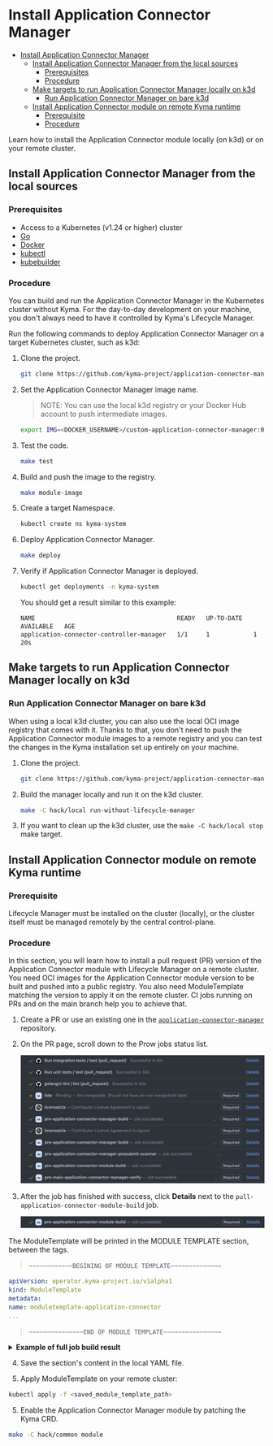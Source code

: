 # Install Application Connector Manager 

- [Install Application Connector Manager](#install-application-connector-manager)
  - [Install Application Connector Manager from the local sources](#install-application-connector-manager-from-the-local-sources)
    - [Prerequisites](#prerequisites)
    - [Procedure](#procedure)
  - [Make targets to run Application Connector Manager locally on k3d](#make-targets-to-run-application-connector-manager-locally-on-k3d)
    - [Run Application Connector Manager on bare k3d](#run-application-connector-manager-on-bare-k3d)
  - [Install Application Connector module on remote Kyma runtime](#install-application-connector-module-on-remote-kyma-runtime)
    - [Prerequisite](#prerequisite)
    - [Procedure](#procedure-1)

Learn how to install the Application Connector module locally (on k3d) or on your remote cluster.

## Install Application Connector Manager from the local sources 

### Prerequisites

- Access to a Kubernetes (v1.24 or higher) cluster
- [Go](https://go.dev/)
- [Docker](https://www.docker.com/)
- [kubectl](https://kubernetes.io/docs/tasks/tools/)
- [kubebuilder](https://book.kubebuilder.io/)

### Procedure

You can build and run the Application Connector Manager in the Kubernetes cluster without Kyma.
For the day-to-day development on your machine, you don't always need to have it controlled by Kyma's Lifecycle Manager.

Run the following commands to deploy Application Connector Manager on a target Kubernetes cluster, such as k3d:

1. Clone the project.

   ```bash
   git clone https://github.com/kyma-project/application-connector-manager.git && cd application-connector-manager/
   ```

2. Set the Application Connector Manager image name.

   > NOTE: You can use the local k3d registry or your Docker Hub account to push intermediate images.  
   ```bash
   export IMG=<DOCKER_USERNAME>/custom-application-connector-manager:0.0.1
   ```

3. Test the code.

   ```bash
   make test
   ```
4. Build and push the image to the registry.

   ```bash
   make module-image
   ```
5. Create a target Namespace.

   ```bash
   kubectl create ns kyma-system
   ```

6. Deploy Application Connector Manager.

   ```bash
   make deploy
   ```

7. Verify if Application Connector Manager is deployed.

   ```bash
   kubectl get deployments -n kyma-system
   ```

   You should get a result similar to this example:

   ```
   NAME                                       READY   UP-TO-DATE   AVAILABLE   AGE
   application-connector-controller-manager   1/1     1            1           20s
   ```

## Make targets to run Application Connector Manager locally on k3d

### Run Application Connector Manager on bare k3d

When using a local k3d cluster, you can also use the local OCI image registry that comes with it.
Thanks to that, you don't need to push the Application Connector module images to a remote registry and you can test the changes in the Kyma installation set up entirely on your machine.

1. Clone the project.

   ```bash
   git clone https://github.com/kyma-project/application-connector-manager.git && cd application-connector-manager/
   ```
2. Build the manager locally and run it on the k3d cluster.

   ```bash
   make -C hack/local run-without-lifecycle-manager
   ```
3. If you want to clean up the k3d cluster, use the `make -C hack/local stop` make target.

## Install Application Connector module on remote Kyma runtime

### Prerequisite
Lifecycle Manager must be installed on the cluster (locally), or the cluster itself must be managed remotely by the central control-plane.

### Procedure
In this section, you will learn how to install a pull request (PR) version of the Application Connector module with Lifecycle Manager on a remote cluster.
You need OCI images for the Application Connector module version to be built and pushed into a public registry. You also need ModuleTemplate matching the version to apply it on the remote cluster.
CI jobs running on PRs and on the main branch help you to achieve that.

1. Create a PR or use an existing one in the [`application-connector-manager`](https://github.com/kyma-project/application-connector-manager) repository. 
2. On the PR page, scroll down to the Prow jobs status list. 

   ![Prow job status](../assets/prow_job_status.png)

3. After the job has finished with success, click **Details** next to the `pull-application-connector-module-build` job.

   ![Pull Application Connector module build](../assets/pull_application-connector_module_build.png)

The ModuleTemplate will be printed in the MODULE TEMPLATE section, between the tags.

> `~~~~~~~~~~~~BEGINING OF MODULE TEMPLATE~~~~~~~~~~~~~~`

   ```yaml
   apiVersion: operator.kyma-project.io/v1alpha1
   kind: ModuleTemplate
   metadata:
   name: moduletemplate-application-connector
   ...
   ```

> `~~~~~~~~~~~~~~~END OF MODULE TEMPLATE~~~~~~~~~~~~~~~~`

<details>
<summary><b>Example of full job build result</b></summary>

   ```text
.1.8
go: downloading github.com/mattn/go-isatty v0.0.12
go: downloading sigs.k8s.io/json v0.0.0-20220713155537-f223a00ba0e2
go: downloading gopkg.in/inf.v0 v0.9.1
go: downloading golang.org/x/sys v0.0.0-20220722155257-8c9f86f7a55f
go: downloading golang.org/x/net v0.0.0-20220722155237-a158d28d115b
go: downloading golang.org/x/mod v0.6.0-dev.0.20220419223038-86c51ed26bb4
go: downloading github.com/json-iterator/go v1.1.12
go: downloading github.com/go-logr/logr v1.2.3
go: downloading github.com/modern-go/concurrent v0.0.0-20180306012644-bacd9c7ef1dd
go: downloading github.com/modern-go/reflect2 v1.0.2
go: downloading golang.org/x/text v0.3.7
/home/prow/go/src/github.com/kyma-project/application-connector-manager/bin/controller-gen rbac:roleName=manager-role crd webhook paths="./..." output:crd:artifacts:config=config/crd/bases
cd config/manager && /home/prow/go/src/github.com/kyma-project/application-connector-manager/bin/kustomize edit set image controller=europe-docker.pkg.dev/kyma-project/dev/application-connector-manager:PR-73
/home/prow/go/src/github.com/kyma-project/application-connector-manager/bin/kustomize build config/default > application-connector-manager.yaml
bash: line 1: gcloud: command not found
cd config/manager && /home/prow/go/src/github.com/kyma-project/application-connector-manager/bin/kustomize edit set image controller=europe-docker.pkg.dev/kyma-project/dev/application-connector-manager:PR-73
[0;33;1mWARNING: This command is experimental and might change in its final version. Use at your own risk.
[0m- Module built
- Default CR validation succeeded
- Module archive created
- Adding layers to archive...
- Security scanning configured
- Module successfully pushed to "europe-docker.pkg.dev/kyma-project/dev/unsigned"
- Template successfully generated at moduletemplate.yaml
make[1]: Leaving directory '/home/prow/go/src/github.com/kyma-project/application-connector-manager'
\n~~~~~~~~~~~~BEGINING OF MODULE TEMPLATE~~~~~~~~~~~~~~
apiVersion: operator.kyma-project.io/v1beta2
kind: ModuleTemplate
metadata:
  name: application-connector-fast
  namespace: kcp-system
  labels:
    "operator.kyma-project.io/module-name": "application-connector"
  annotations:
    "operator.kyma-project.io/doc-url": "https://kyma-project.io/#/application-connector-manager/user/README"
    "operator.kyma-project.io/is-cluster-scoped": "false"
    "operator.kyma-project.io/module-version": "0.0.10-PR-73" 
spec:
  channel: fast 
  data:
    apiVersion: operator.kyma-project.io/v1alpha1
    kind: ApplicationConnector
    metadata:
      namespace: kyma-system
      labels:
        app.kubernetes.io/name: applicationconnector
        app.kubernetes.io/instance: applicationconnector-sample
        app.kubernetes.io/part-of: application-connector-manager
        app.kuberentes.io/managed-by: kustomize
        app.kubernetes.io/created-by: application-connector-manager
      name: applicationconnector-sample
    spec: {}
  descriptor:
    component:
      componentReferences: []
      labels:
      - name: security.kyma-project.io/scan
        value: enabled
        version: v1
      name: kyma-project.io/module/application-connector
      provider: '{"name":"kyma-project.io","labels":[{"name":"kyma-project.io/built-by","value":"cli","version":"v1"}]}'
      repositoryContexts:
      - baseUrl: europe-docker.pkg.dev/kyma-project/dev/unsigned
        componentNameMapping: urlPath
        type: OCIRegistry
      resources:
      - access:
          globalAccess:
            digest: sha256:0bae5aaacc545d1ce3e2f006622db906080035de33d03de3e909bc20c26d5349
            mediaType: application/octet-stream
            ref: europe-docker.pkg.dev/kyma-project/dev/unsigned/component-descriptors/kyma-project.io/module/application-connector
            size: 18727
            type: ociBlob
          localReference: sha256:0bae5aaacc545d1ce3e2f006622db906080035de33d03de3e909bc20c26d5349
          mediaType: application/octet-stream
          type: localBlob
        name: raw-manifest
        relation: local
        type: yaml
        version: 0.0.10-PR-73
      - access:
          imageReference: europe-docker.pkg.dev/kyma-project/prod/application-connector-manager:v20231013-6f235afa
          type: ociRegistry
        labels:
        - name: scan.security.kyma-project.io/type
          value: third-party-image
          version: v1
        name: application-connector-manager
        relation: external
        type: ociImage
        version: v20231013-6f235afa
      sources:
      - access:
          commit: 4878b1dc6ea8f4d56e56ab854c0bf13129c9cfe1
          repoUrl: https://github.com/kyma-project/application-connector-manager
          type: gitHub
        labels:
        - name: git.kyma-project.io/ref
          value: refs/heads/main
          version: v1
        - name: scan.security.kyma-project.io/dev-branch
          value: ""
          version: v1
        - name: scan.security.kyma-project.io/rc-tag
          value: ""
          version: v1
        - name: scan.security.kyma-project.io/language
          value: golang-mod
          version: v1
        - name: scan.security.kyma-project.io/exclude
          value: '**/*_test.go'
          version: v1
        name: module-sources
        type: Github
        version: 0.0.10-PR-73
      version: 0.0.10-PR-73
    meta:
      schemaVersion: v2
\n~~~~~~~~~~~~~~~END OF MODULE TEMPLATE~~~~~~~~~~~~~~~~
make: Leaving directory '/home/prow/go/src/github.com/kyma-project/application-connector-manager/hack/ci'
   ```
</details>

   4. Save the section's content in the local YAML file.

   4. Apply ModuleTemplate on your remote cluster:

   ```bash
   kubectl apply -f <saved_module_template_path>
   ```

   5. Enable the Application Connector Manager module by patching the Kyma CRD.

   ```bash
   make -C hack/common module
   ```

